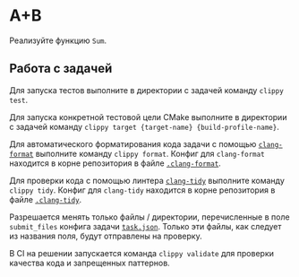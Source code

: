 #  A+B

Реализуйте функцию `Sum`.

## Работа с задачей 

Для запуска тестов выполните в директории с задачей команду `clippy test`.

Для запуска конкретной тестовой цели CMake выполните в директории с задачей команду `clippy target {target-name} {build-profile-name}`.

Для автоматического форматирования кода задачи с помощью [`clang-format`](https://clang.llvm.org/docs/ClangFormat.html) выполните команду `clippy format`. Конфиг для `clang-format` находится в корне репозитория в файле [`.clang-format`](/.clang-format).

Для проверки кода с помощью линтера [`clang-tidy`](https://clang.llvm.org/extra/clang-tidy/) выполните команду `clippy tidy`. Конфиг для `clang-tidy` находится в корне репозитория в файле [`.clang-tidy`](/.clang-tidy).

Разрешается менять только файлы / директории, перечисленные в поле `submit_files` конфига задачи [`task.json`](task.json). Только эти файлы, как следует из названия поля, будут отправлены на проверку.

В CI на решении запускается команда `clippy validate` для проверки качества кода и запрещенных паттернов.
